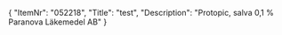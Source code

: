 {
  "ItemNr": "052218",
  "Title": "test",
  "Description": "Protopic, salva 0,1 % Paranova Läkemedel AB"
}